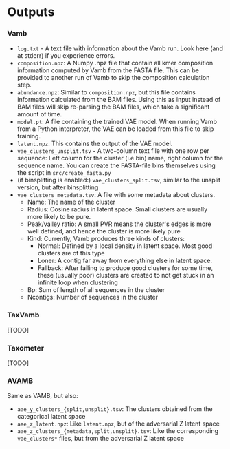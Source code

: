 # Outputs

### Vamb
- `log.txt` - A text file with information about the Vamb run. Look here (and at stderr) if you experience errors.
- `composition.npz`: A Numpy .npz file that contain all kmer composition information computed by Vamb from the FASTA file. This can be provided to another run of Vamb to skip the composition calculation step.
- `abundance.npz`: Similar to `composition.npz`, but this file contains information calculated from the BAM files. Using this as input instead of BAM files will skip re-parsing the BAM files, which take a significant amount of time.
- `model.pt`: A file containing the trained VAE model. When running Vamb from a Python interpreter, the VAE can be loaded from this file to skip training.
- `latent.npz`: This contains the output of the VAE model.
- `vae_clusters_unsplit.tsv` - A two-column text file with one row per sequence:
  Left column for the cluster (i.e bin) name, right column for the sequence name.
  You can create the FASTA-file bins themselves using the script in `src/create_fasta.py`
- (if binsplitting is enabled:) `vae_clusters_split.tsv`, similar to the unsplit version, but after binsplitting
- `vae_clusters_metadata.tsv`: A file with some metadata about clusters.
    - Name: The name of the cluster
    - Radius: Cosine radius in latent space. Small clusters are usually more likely to be pure.
    - Peak/valley ratio: A small PVR means the cluster's edges is more well defined, and hence the cluster is more likely pure
    - Kind: Currently, Vamb produces three kinds of clusters:
        - Normal: Defined by a local density in latent space. Most good clusters are of this type
        - Loner: A contig far away from everything else in latent space.
        - Fallback: After failing to produce good clusters for some time, these (usually poor) clusters are created
          to not get stuck in an infinite loop when clustering
    - Bp: Sum of length of all sequences in the cluster
    - Ncontigs: Number of sequences in the cluster

### TaxVamb
[TODO]

### Taxometer
[TODO]

### AVAMB
Same as VAMB, but also:
- `aae_y_clusters_{split,unsplit}.tsv`: The clusters obtained from the categorical latent space
- `aae_z_latent.npz`: Like `latent.npz`, but of the adversarial Z latent space
- `aae_z_clusters_{metadata,split,unsplit}.tsv`: Like the corresponding `vae_clusters*` files, but from the adversarial Z latent space

